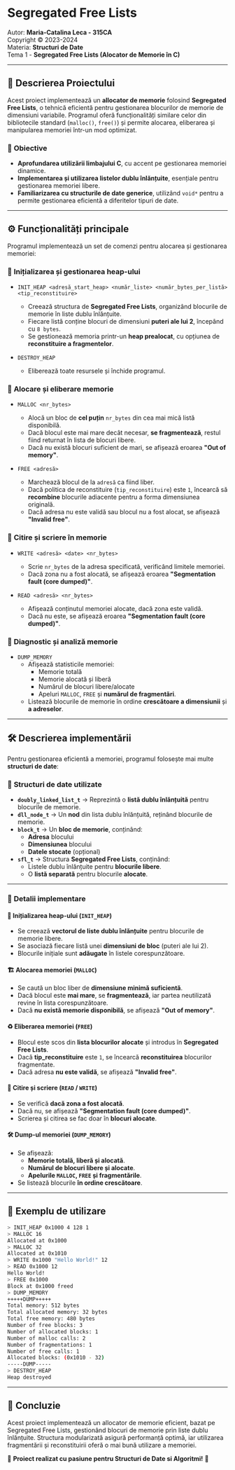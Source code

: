 # **Segregated Free Lists**
Autor: **Maria-Catalina Leca - 315CA**  
Copyright © 2023-2024  
Materia: **Structuri de Date**  
Tema 1 - **Segregated Free Lists (Alocator de Memorie în C)**  

---

## 📖 **Descrierea Proiectului**
Acest proiect implementează un **allocator de memorie** folosind **Segregated Free Lists**, o tehnică eficientă pentru gestionarea blocurilor de memorie de dimensiuni variabile. Programul oferă funcționalități similare celor din bibliotecile standard (`malloc()`, `free()`) și permite alocarea, eliberarea și manipularea memoriei într-un mod optimizat.

### 🔹 **Obiective**
- **Aprofundarea utilizării limbajului C**, cu accent pe gestionarea memoriei dinamice.
- **Implementarea și utilizarea listelor dublu înlănțuite**, esențiale pentru gestionarea memoriei libere.
- **Familiarizarea cu structurile de date generice**, utilizând `void*` pentru a permite gestionarea eficientă a diferitelor tipuri de date.

---

## ⚙️ **Funcționalități principale**
Programul implementează un set de comenzi pentru alocarea și gestionarea memoriei:

### 🔹 **Inițializarea și gestionarea heap-ului**
- `INIT_HEAP <adresă_start_heap> <număr_liste> <număr_bytes_per_listă> <tip_reconstituire>`  
  - Creează structura de **Segregated Free Lists**, organizând blocurile de memorie în liste dublu înlănțuite.
  - Fiecare listă conține blocuri de dimensiuni **puteri ale lui 2**, începând cu `8 bytes`.
  - Se gestionează memoria printr-un **heap prealocat**, cu opțiunea de **reconstituire a fragmentelor**.

- `DESTROY_HEAP`  
  - Eliberează toate resursele și închide programul.

### 🔹 **Alocare și eliberare memorie**
- `MALLOC <nr_bytes>`  
  - Alocă un bloc de **cel puțin** `nr_bytes` din cea mai mică listă disponibilă.
  - Dacă blocul este mai mare decât necesar, **se fragmentează**, restul fiind returnat în lista de blocuri libere.
  - Dacă nu există blocuri suficient de mari, se afișează eroarea **"Out of memory"**.

- `FREE <adresă>`  
  - Marchează blocul de la `adresă` ca fiind liber.
  - Dacă politica de reconstituire (`tip_reconstituire`) este `1`, încearcă să **recombine** blocurile adiacente pentru a forma dimensiunea originală.
  - Dacă adresa nu este validă sau blocul nu a fost alocat, se afișează **"Invalid free"**.

### 🔹 **Citire și scriere în memorie**
- `WRITE <adresă> <date> <nr_bytes>`  
  - Scrie `nr_bytes` de la adresa specificată, verificând limitele memoriei.
  - Dacă zona nu a fost alocată, se afișează eroarea **"Segmentation fault (core dumped)"**.

- `READ <adresă> <nr_bytes>`  
  - Afișează conținutul memoriei alocate, dacă zona este validă.
  - Dacă nu este, se afișează eroarea **"Segmentation fault (core dumped)"**.

### 🔹 **Diagnostic și analiză memorie**
- `DUMP_MEMORY`  
  - Afișează statisticile memoriei:
    - Memorie totală
    - Memorie alocată și liberă
    - Numărul de blocuri libere/alocate
    - Apeluri `MALLOC`, `FREE` și **numărul de fragmentări**.
  - Listează blocurile de memorie în ordine **crescătoare a dimensiunii** și **a adreselor**.

---

## 🛠️ **Descrierea implementării**
Pentru gestionarea eficientă a memoriei, programul folosește mai multe **structuri de date**:

### 🔹 **Structuri de date utilizate**
- **`doubly_linked_list_t`** → Reprezintă o **listă dublu înlănțuită** pentru blocurile de memorie.
- **`dll_node_t`** → Un **nod** din lista dublu înlănțuită, reținând blocurile de memorie.
- **`block_t`** → Un **bloc de memorie**, conținând:
  - **Adresa** blocului
  - **Dimensiunea** blocului
  - **Datele stocate** (opțional)
- **`sfl_t`** → Structura **Segregated Free Lists**, conținând:
  - Listele dublu înlănțuite pentru **blocurile libere**.
  - O **listă separată** pentru blocurile **alocate**.

---

### 🔹 **Detalii implementare**
#### 📌 **Inițializarea heap-ului (`INIT_HEAP`)**
- Se creează **vectorul de liste dublu înlănțuite** pentru blocurile de memorie libere.
- Se asociază fiecare listă unei **dimensiuni de bloc** (puteri ale lui 2).
- Blocurile inițiale sunt **adăugate** în listele corespunzătoare.

#### 🏗️ **Alocarea memoriei (`MALLOC`)**
- Se caută un bloc liber de **dimensiune minimă suficientă**.
- Dacă blocul este **mai mare**, se **fragmentează**, iar partea neutilizată revine în lista corespunzătoare.
- Dacă **nu există memorie disponibilă**, se afișează **"Out of memory"**.

#### ♻️ **Eliberarea memoriei (`FREE`)**
- Blocul este scos din **lista blocurilor alocate** și introdus în **Segregated Free Lists**.
- Dacă **tip_reconstituire** este `1`, se încearcă **reconstituirea** blocurilor fragmentate.
- Dacă adresa **nu este validă**, se afișează **"Invalid free"**.

#### 🔢 **Citire și scriere (`READ` / `WRITE`)**
- Se verifică **dacă zona a fost alocată**.
- Dacă nu, se afișează **"Segmentation fault (core dumped)"**.
- Scrierea și citirea se fac doar în **blocuri alocate**.

#### 🛠️ **Dump-ul memoriei (`DUMP_MEMORY`)**
- Se afișează:
  - **Memorie totală, liberă și alocată**.
  - **Numărul de blocuri libere și alocate**.
  - **Apelurile `MALLOC`, `FREE` și fragmentările**.
- Se listează blocurile **în ordine crescătoare**.

---

## 🏁 **Exemplu de utilizare**
```bash
> INIT_HEAP 0x1000 4 128 1
> MALLOC 16
Allocated at 0x1000
> MALLOC 32
Allocated at 0x1010
> WRITE 0x1000 "Hello World!" 12
> READ 0x1000 12
Hello World!
> FREE 0x1000
Block at 0x1000 freed
> DUMP_MEMORY
+++++DUMP+++++
Total memory: 512 bytes
Total allocated memory: 32 bytes
Total free memory: 480 bytes
Number of free blocks: 3
Number of allocated blocks: 1
Number of malloc calls: 2
Number of fragmentations: 1
Number of free calls: 1
Allocated blocks: (0x1010 - 32)
-----DUMP-----
> DESTROY_HEAP
Heap destroyed
```

---

## 🎯 **Concluzie**
Acest proiect implementează un allocator de memorie eficient, bazat pe Segregated Free Lists, gestionând blocuri de memorie prin liste dublu înlănțuite. Structura modularizată asigură performanță optimă, iar utilizarea fragmentării și reconstituirii oferă o mai bună utilizare a memoriei.

🚀 **Proiect realizat cu pasiune pentru Structuri de Date si Algoritmi!** 🚀
